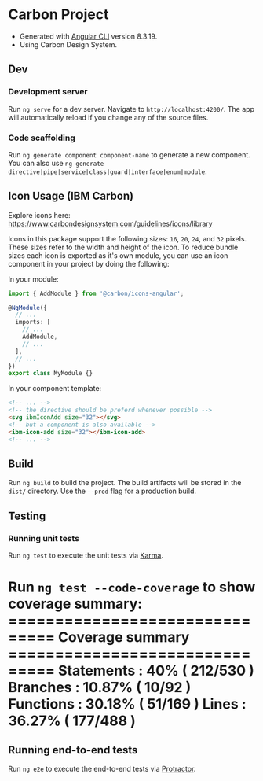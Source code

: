# Carbon Project

* Generated with [Angular CLI](https://github.com/angular/angular-cli) version 8.3.19.
* Using Carbon Design System.

## Dev

### Development server

Run `ng serve` for a dev server. Navigate to `http://localhost:4200/`. The app will automatically reload if you change any of the source files.

### Code scaffolding

Run `ng generate component component-name` to generate a new component. You can also use `ng generate directive|pipe|service|class|guard|interface|enum|module`.

## Icon Usage (IBM Carbon)

Explore icons here: https://www.carbondesignsystem.com/guidelines/icons/library

Icons in this package support the following sizes: `16`, `20`, `24`, and `32`
pixels. These sizes refer to the width and height of the icon. To reduce bundle
sizes each icon is exported as it's own module, you can use an icon component in
your project by doing the following:

In your module:

```ts
import { AddModule } from '@carbon/icons-angular';

@NgModule({
  // ...
  imports: [
    // ...
    AddModule,
    // ...
  ],
  // ...
})
export class MyModule {}
```

In your component template:

```html
<!-- ... -->
<!-- the directive should be preferd whenever possible -->
<svg ibmIconAdd size="32"></svg>
<!-- but a component is also available -->
<ibm-icon-add size="32"></ibm-icon-add>
<!-- ... -->
```

## Build

Run `ng build` to build the project. The build artifacts will be stored in the `dist/` directory. Use the `--prod` flag for a production build.

## Testing

### Running unit tests

Run `ng test` to execute the unit tests via [Karma](https://karma-runner.github.io).

Run `ng test --code-coverage` to show coverage summary: 
=============================== Coverage summary ===============================
Statements   : 40% ( 212/530 )
Branches     : 10.87% ( 10/92 )
Functions    : 30.18% ( 51/169 )
Lines        : 36.27% ( 177/488 )
================================================================================
## Running end-to-end tests

Run `ng e2e` to execute the end-to-end tests via [Protractor](http://www.protractortest.org/).
